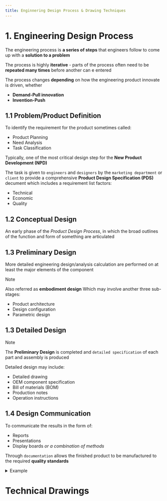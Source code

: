 ```yaml
---
title: Enginnering Design Process & Drawing Techniques
---
```



# 1. Engineering Design Process


The engineering process is **a series of steps** that engineers follow to come up with a **solution to a problem**

The process is highly **iterative** - parts of the process often need to be **repeated many times** before another can e entered 

The process changes **depending** on how the engineering product innovate is driven, whether
- **Demand-Pull innovation**
- **Invention-Push**


## 1.1 Problem/Product Definition


To identify the requirement for the product sometimes called:
- Product Planning
- Need Analysis
- Task Classification

Typically, one of the most critical design step for the **New Product Development (NPD)**

The task is given to `engineers` and `designers` by the `marketing department` or `client` to provide a comprehensive **Product Design Specification (PDS)** decument which includes a requirement list factors:
- Technical
- Economic
- Quality


## 1.2 Conceptual Design


An early phase of the *Product Design Process*, in which the broad outlines of the function and form of something are articulated


## 1.3 Preliminary Design


More detailed engineering design/analysis calculation are performed on at least the major elements of the component

> [!NOTE]
> Also referred as **embodiment design**
> Which may involve another three sub-stages:
> - Product architecture
> - Design configuration
> - Parametric design


## 1.3 Detailed Design


> [!NOTE]
> The **Preliminary Design** is completed and `detailed specification` of each part and assembly is produced

Detailed design may include:
- Detailed drawing
- OEM component specification
- Bill of materials (BOM)
- Production notes
- Operation instructions


## 1.4 Design Communication


To communicate the results in the form of:
- Reports
- Presentations
- Display boards *or a combination of methods*

Through `documentation` allows the finished product to be manufactured to the required **quality standards**


<details>
  <summary>Example</summary>
  <IMG src="./assets/example01.png" alt="sketch to 3d models" width=80%/>
</details>


# Technical Drawings



